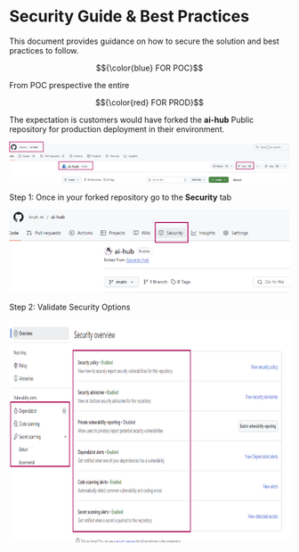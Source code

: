 # Security Guide & Best Practices

This document provides guidance on how to secure the solution and best practices to follow.

$${\color{blue} FOR POC}$$

From POC prespective the entire 

$${\color{red} FOR PROD}$$

The expectation is customers would have forked the **ai-hub** Public repository for production deployment in their environment.

 ![AI Hub](../media/04_AIHub.PNG)

Step 1: Once in your forked repository go to the **Security** tab 

![Security Tab](../media/04_RepoSecurity.PNG)

Step 2: Validate Security Options

<img src='/media/04_SecurityOptions.PNG' width='850' height='400'>

